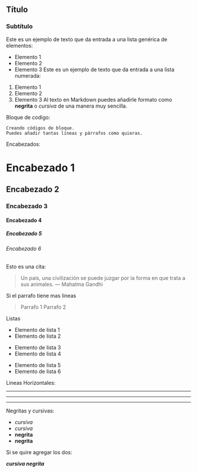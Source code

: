 

## Título
### Subtítulo
Este es un ejemplo de texto que da entrada a una lista genérica de elementos:
- Elemento 1
- Elemento 2
- Elemento 3
Este es un ejemplo de texto que da entrada a una lista numerada:
1. Elemento 1
2. Elemento 2
3. Elemento 3
Al texto en Markdown puedes añadirle formato como **negrita** o *cursiva* de una manera muy sencilla.

Bloque de codigo:
~~~
Creando códigos de bloque.
Puedes añadir tantas líneas y párrafos como quieras.  
~~~

Encabezados:
# Encabezado 1
## Encabezado 2
### Encabezado 3
#### Encabezado 4
##### Encabezado 5
###### Encabezado 6


Esto es una cita:
> Un país, una civilización se puede juzgar por la forma en que trata a sus animales.  — Mahatma Gandhi

Si el parrafo tiene mas lineas 

> Parrafo 1 
> Parrafo 2 

Listas
- Elemento de lista 1
- Elemento de lista 2
* Elemento de lista 3
* Elemento de lista 4
+ Elemento de lista 5
+ Elemento de lista 6

Lineas Horizontales:
***
---
___

Negritas y cursivas:

- *cursiva*
- _cursiva_
- **negrita**	
- __negrita__	

Si se quire agregar los dos:

***cursiva negrita***

